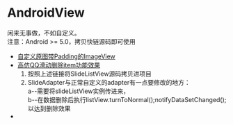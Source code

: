 # AndroidView



闲来无事做，不如自定义。
</br>
注意：Android >= 5.0，拷贝快链源码即可使用
<ul>
	<li><a href="https://github.com/jiarWang/AndroidView/blob/master/MyCircleImgView/app/src/main/java/com/student0/www/mycircleimgview/CircularImageView.java">自定义原图带Padding的ImageView</a></li>
	<li><a href="https://github.com/jiarWang/AndroidView/blob/master/SlideListView_4_28/app/src/main/java/com/student0/www/slidelistview_4_28/SlideListView.java">高仿QQ滑动删除item功能效果</a>
		<ol>
			<li>按照上述链接将SlideListView源码拷贝进项目</li>
			<li>SlideAdapter与正常自定义的adapter有一点要修改的地方：
				<br/>a--需要将slideListView实例传进来， 
				<br/>b--在数据删除后执行listView.turnToNormal();notifyDataSetChanged();以达到删除效果</li>
</ol></li>
	<li><a href=""></a></li>
	</ul>
